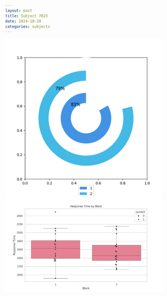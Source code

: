 ```yaml
---
layout: post
title: Subject 7023
date: 2024-10-28
categories: subjects
---
```


![](data/7023/run-18/7023__acc_test.png)
![](data/7023/run-18/7023_rt.png)
